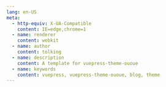 ```yaml
---
lang: en-US
meta:
  - http-equiv: X-UA-Compatible
    content: IE=edge,chrome=1
  - name: renderer
    content: webkit
  - name: author
    content: tolking
  - name: description
    content: A template for vuepress-theme-ououe
  - name: keywords
    content: vuepress, vuepress-theme-ououe, blog, theme
---
```

